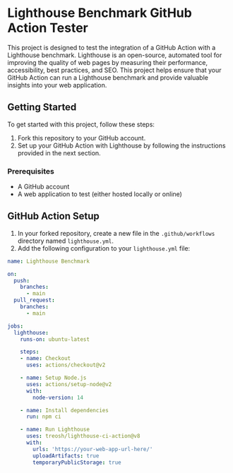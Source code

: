 # Lighthouse Benchmark GitHub Action Tester

This project is designed to test the integration of a GitHub Action with a Lighthouse benchmark. Lighthouse is an open-source, automated tool for improving the quality of web pages by measuring their performance, accessibility, best practices, and SEO. This project helps ensure that your GitHub Action can run a Lighthouse benchmark and provide valuable insights into your web application.

## Getting Started

To get started with this project, follow these steps:

1. Fork this repository to your GitHub account.
2. Set up your GitHub Action with Lighthouse by following the instructions provided in the next section.

### Prerequisites

- A GitHub account
- A web application to test (either hosted locally or online)

## GitHub Action Setup

1. In your forked repository, create a new file in the `.github/workflows` directory named `lighthouse.yml`.
2. Add the following configuration to your `lighthouse.yml` file:

```yaml
name: Lighthouse Benchmark

on:
  push:
    branches:
      - main
  pull_request:
    branches:
      - main

jobs:
  lighthouse:
    runs-on: ubuntu-latest

    steps:
    - name: Checkout
      uses: actions/checkout@v2

    - name: Setup Node.js
      uses: actions/setup-node@v2
      with:
        node-version: 14

    - name: Install dependencies
      run: npm ci

    - name: Run Lighthouse
      uses: treosh/lighthouse-ci-action@v8
      with:
        urls: 'https://your-web-app-url-here/'
        uploadArtifacts: true
        temporaryPublicStorage: true
